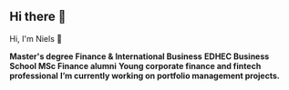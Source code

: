 ## Hi there 👋

Hi, I'm Niels 👋

 **Master's degree Finance & International Business**
 **EDHEC Business School MSc Finance alumni**
 **Young corporate finance and fintech professional**
 **I’m currently working on portfolio management projects.**
